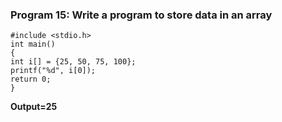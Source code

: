 ### Program 15: Write a program to store data in an array
```
#include <stdio.h>
int main() 
{
int i[] = {25, 50, 75, 100};
printf("%d", i[0]);
return 0;
}
```
**Output=25**
